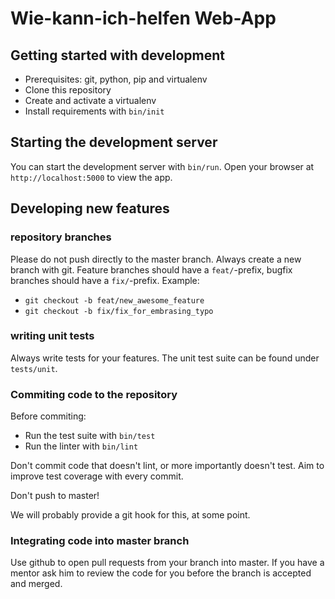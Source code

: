 # Wie-kann-ich-helfen Web-App

## Getting started with development

- Prerequisites: git, python, pip and virtualenv
- Clone this repository
- Create and activate a virtualenv
- Install requirements with `bin/init`

## Starting the development server

You can start the development server with `bin/run`. Open your browser at
`http://localhost:5000` to view the app.

## Developing new features

### repository branches

Please do not push directly to the master branch. Always create a new branch
with git. Feature branches should have a `feat/`-prefix, bugfix branches should
have a `fix/`-prefix. Example:

 * `git checkout -b feat/new_awesome_feature`
 * `git checkout -b fix/fix_for_embrasing_typo`

### writing unit tests

Always write tests for your features. The unit test suite can be found under
`tests/unit`.

### Commiting code to the repository

Before commiting:

 * Run the test suite with `bin/test`
 * Run the linter with `bin/lint`

Don't commit code that doesn't lint, or more importantly doesn't test. Aim to
improve test coverage with every commit.

Don't push to master!

We will probably provide a git hook for this, at some point.

### Integrating code into master branch

Use github to open pull requests from your branch into master. If you have a
mentor ask him to review the code for you before the branch is accepted and
merged.
